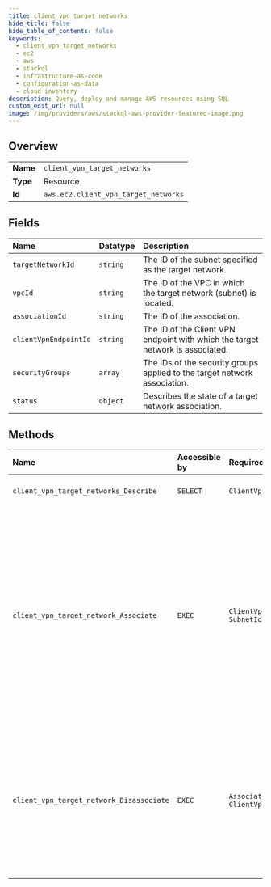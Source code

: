 ```yaml
---
title: client_vpn_target_networks
hide_title: false
hide_table_of_contents: false
keywords:
  - client_vpn_target_networks
  - ec2
  - aws    
  - stackql
  - infrastructure-as-code
  - configuration-as-data
  - cloud inventory
description: Query, deploy and manage AWS resources using SQL
custom_edit_url: null
image: /img/providers/aws/stackql-aws-provider-featured-image.png
---
```

  
    

## Overview
<table><tbody>
<tr><td><b>Name</b></td><td><code>client_vpn_target_networks</code></td></tr>
<tr><td><b>Type</b></td><td>Resource</td></tr>
<tr><td><b>Id</b></td><td><code>aws.ec2.client_vpn_target_networks</code></td></tr>
</tbody></table>

## Fields
| Name | Datatype | Description |
|:-----|:---------|:------------|
| `targetNetworkId` | `string` | The ID of the subnet specified as the target network. |
| `vpcId` | `string` | The ID of the VPC in which the target network (subnet) is located. |
| `associationId` | `string` | The ID of the association. |
| `clientVpnEndpointId` | `string` | The ID of the Client VPN endpoint with which the target network is associated. |
| `securityGroups` | `array` | The IDs of the security groups applied to the target network association. |
| `status` | `object` | Describes the state of a target network association. |
## Methods
| Name | Accessible by | Required Params | Description |
|:-----|:--------------|:----------------|:------------|
| `client_vpn_target_networks_Describe` | `SELECT` | `ClientVpnEndpointId` | Describes the target networks associated with the specified Client VPN endpoint. |
| `client_vpn_target_network_Associate` | `EXEC` | `ClientVpnEndpointId, SubnetId` | &lt;p&gt;Associates a target network with a Client VPN endpoint. A target network is a subnet in a VPC. You can associate multiple subnets from the same VPC with a Client VPN endpoint. You can associate only one subnet in each Availability Zone. We recommend that you associate at least two subnets to provide Availability Zone redundancy.&lt;/p&gt; &lt;p&gt;If you specified a VPC when you created the Client VPN endpoint or if you have previous subnet associations, the specified subnet must be in the same VPC. To specify a subnet that's in a different VPC, you must first modify the Client VPN endpoint (&lt;a&gt;ModifyClientVpnEndpoint&lt;/a&gt;) and change the VPC that's associated with it.&lt;/p&gt; |
| `client_vpn_target_network_Disassociate` | `EXEC` | `AssociationId, ClientVpnEndpointId` | &lt;p&gt;Disassociates a target network from the specified Client VPN endpoint. When you disassociate the last target network from a Client VPN, the following happens:&lt;/p&gt; &lt;ul&gt; &lt;li&gt; &lt;p&gt;The route that was automatically added for the VPC is deleted&lt;/p&gt; &lt;/li&gt; &lt;li&gt; &lt;p&gt;All active client connections are terminated&lt;/p&gt; &lt;/li&gt; &lt;li&gt; &lt;p&gt;New client connections are disallowed&lt;/p&gt; &lt;/li&gt; &lt;li&gt; &lt;p&gt;The Client VPN endpoint's status changes to &lt;code&gt;pending-associate&lt;/code&gt; &lt;/p&gt; &lt;/li&gt; &lt;/ul&gt; |
